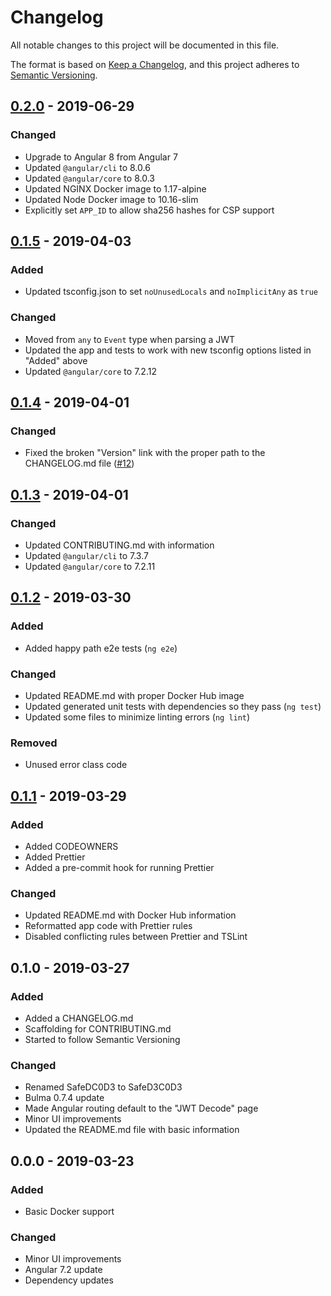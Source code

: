 # Changelog
All notable changes to this project will be documented in this file.

The format is based on [Keep a Changelog], and this project adheres to [Semantic Versioning].

## [0.2.0] - 2019-06-29
### Changed
- Upgrade to Angular 8 from Angular 7
- Updated `@angular/cli` to 8.0.6
- Updated `@angular/core` to 8.0.3
- Updated NGINX Docker image to 1.17-alpine
- Updated Node Docker image to 10.16-slim
- Explicitly set `APP_ID` to allow sha256 hashes for CSP support

## [0.1.5] - 2019-04-03
### Added
- Updated tsconfig.json to set `noUnusedLocals` and `noImplicitAny` as `true`

### Changed
- Moved from `any` to `Event` type when parsing a JWT
- Updated the app and tests to work with new tsconfig options listed in "Added" above
- Updated `@angular/core` to 7.2.12

## [0.1.4] - 2019-04-01
### Changed
- Fixed the broken "Version" link with the proper path to the CHANGELOG.md file ([#12])

## [0.1.3] - 2019-04-01
### Changed
- Updated CONTRIBUTING.md with information
- Updated `@angular/cli` to 7.3.7
- Updated `@angular/core` to 7.2.11

## [0.1.2] - 2019-03-30
### Added
- Added happy path e2e tests (`ng e2e`)

### Changed
- Updated README.md with proper Docker Hub image
- Updated generated unit tests with dependencies so they pass (`ng test`)
- Updated some files to minimize linting errors (`ng lint`)

### Removed
- Unused error class code

## [0.1.1] - 2019-03-29
### Added
- Added CODEOWNERS
- Added Prettier
- Added a pre-commit hook for running Prettier

### Changed
- Updated README.md with Docker Hub information
- Reformatted app code with Prettier rules
- Disabled conflicting rules between Prettier and TSLint

## 0.1.0 - 2019-03-27
### Added
- Added a CHANGELOG.md
- Scaffolding for CONTRIBUTING.md
- Started to follow Semantic Versioning

### Changed
- Renamed SafeDC0D3 to SafeD3C0D3
- Bulma 0.7.4 update
- Made Angular routing default to the "JWT Decode" page
- Minor UI improvements
- Updated the README.md file with basic information

## 0.0.0 - 2019-03-23
### Added
- Basic Docker support

### Changed
- Minor UI improvements
- Angular 7.2 update
- Dependency updates

[Keep a Changelog]: https://keepachangelog.com/en/1.0.0/
[Semantic Versioning]: https://semver.org/spec/v2.0.0.html
[0.1.1]: https://github.com/jvendryes/SafeD3C0D3/releases/tag/0.1.1
[0.1.2]: https://github.com/jvendryes/SafeD3C0D3/releases/tag/0.1.2
[0.1.3]: https://github.com/jvendryes/SafeD3C0D3/releases/tag/0.1.3
[0.1.4]: https://github.com/jvendryes/SafeD3C0D3/releases/tag/0.1.4
[0.1.5]: https://github.com/jvendryes/SafeD3C0D3/releases/tag/0.1.5
[0.2.0]: https://github.com/jvendryes/SafeD3C0D3/releases/tag/0.2.0
[#12]: https://github.com/jvendryes/SafeD3C0D3/issues/12
